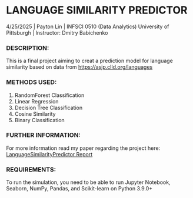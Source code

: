 # **LANGUAGE SIMILARITY PREDICTOR**<br>
4/25/2025 | Payton Lin | INFSCI 0510 (Data Analytics) University of Pittsburgh | Instructor: Dmitry Babichenko
### DESCRIPTION:
This is a final project aiming to creat a prediction model for language similarity based on data from https://asjp.clld.org/languages
### METHODS USED:
1. RandomForest Classification
2. Linear Regression
3. Decision Tree Classification
4. Cosine Similarity
5. Binary Classification
### FURTHER INFORMATION:
For more information read my paper regarding the project here: [LanguageSimilarityPredictor Report](https://docs.google.com/document/d/1OmXNEYSgDPlXV9Kb2zFCjerAyo9HiHNB2nKuSJecdMU/edit?usp=sharing)
### REQUIREMENTS:
To run the simulation, you need to be able to run Jupyter Notebook, Seaborn, NumPy, Pandas, and Scikit-learn on Python 3.9.0+
